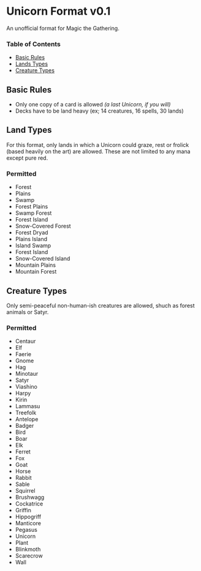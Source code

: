 # Unicorn Format v0.1
An unofficial format for Magic the Gathering.

### Table of Contents
- [Basic Rules](#basic-rules)
- [Lands Types](#land-types)
- [Creature Types](#creature-types)

## Basic Rules
- Only one copy of a card is allowed *(a last Unicorn, if you will)*
- Decks have to be land heavy (ex; 14 creatures, 16 spells, 30 lands)

## Land Types
For this format, only lands in which a Unicorn could graze, rest or frolick (based heavily on the art) are allowed. These are not limited to any mana except pure red.
### Permitted
- Forest
- Plains
- Swamp
- Forest Plains
- Swamp Forest
- Forest Island
- Snow-Covered Forest
- Forest Dryad
- Plains Island
- Island Swamp
- Forest Island
- Snow-Covered Island
- Mountain Plains
- Mountain Forest

## Creature Types
Only semi-peaceful non-human-ish creatures are allowed, shuch as forest animals or Satyr.
### Permitted
- Centaur
- Elf
- Faerie
- Gnome
- Hag
- Minotaur
- Satyr
- Viashino
- Harpy
- Kirin
- Lammasu
- Treefolk
- Antelope
- Badger
- Bird
- Boar
- Elk
- Ferret
- Fox
- Goat
- Horse
- Rabbit
- Sable
- Squirrel
- Brushwagg
- Cockatrice
- Griffin
- Hippogriff
- Manticore
- Pegasus
- Unicorn
- Plant
- Blinkmoth
- Scarecrow
- Wall
